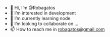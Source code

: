 - 👋 Hi, I’m @Robagatos
- 👀 I’m interested in development
- 🌱 I’m currently learning node
- 💞️ I’m looking to collaborate on ...
- 📫 How to reach me in robagatos@gmail.com

<!---
Robagatos/Robagatos is a ✨ special ✨ repository because its `README.md` (this file) appears on your GitHub profile.
You can click the Preview link to take a look at your changes.
--->
